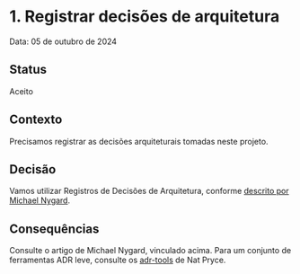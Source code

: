 # 1. Registrar decisões de arquitetura

Data: 05 de outubro de 2024

## Status

Aceito

## Contexto

Precisamos registrar as decisões arquiteturais tomadas neste projeto.

## Decisão

Vamos utilizar Registros de Decisões de Arquitetura,
conforme [descrito por Michael Nygard](http://thinkrelevance.com/blog/2011/11/15/documenting-architecture-decisions).

## Consequências

Consulte o artigo de Michael Nygard, vinculado acima. Para um conjunto de ferramentas ADR leve, consulte os [adr-tools](https://github.com/npryce/adr-tools) de Nat Pryce.